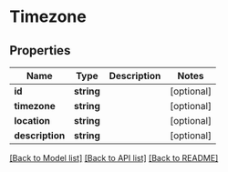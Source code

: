 # Timezone

## Properties

 Name            | Type       | Description | Notes      
-----------------|------------|-------------|------------
 **id**          | **string** |             | [optional] 
 **timezone**    | **string** |             | [optional] 
 **location**    | **string** |             | [optional] 
 **description** | **string** |             | [optional] 

[[Back to Model list]](../../README.md#documentation-for-models) [[Back to API list]](../../README.md#documentation-for-api-endpoints) [[Back to README]](../../README.md)


